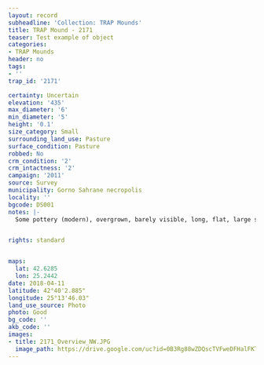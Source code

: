 ```yaml
---
layout: record
subheadline: 'Collection: TRAP Mounds'
title: TRAP Mound - 2171
teaser: Test example of object
categories:
- TRAP Mounds
header: no
tags:
- ''
trap_id: '2171'

certainty: Uncertain
elevation: '435'
max_diameter: '6'
min_diameter: '5'
height: '0.1'
size_category: Small
surrounding_land_use: Pasture
surface_condition: Pasture
robbed: No
crm_condition: '2'
crm_intactness: '2'
campaign: '2011'
source: Survey
municipality: Gorno Sahrane necropolis
locality: ''
bgcode: DS001
notes: |-
  Some pottery (modern), overgrown, barely visible, long, flat, large stones and rose bushes. Worked stone?.


rights: standard


maps:
  lat: 42.6285
  lon: 25.2442
date: 2018-04-11
latitude: 42°40'2.885"
longitude: 25°13'46.03"
land_use_source: Photo
photo: Good
bg_code: ''
akb_code: ''
images:
- title: 2171_Overview_NW.JPG
  image_path: https://drive.google.com/uc?id=0B3Rg88wZDQscTVFweDFHalFKTnc
---
```

